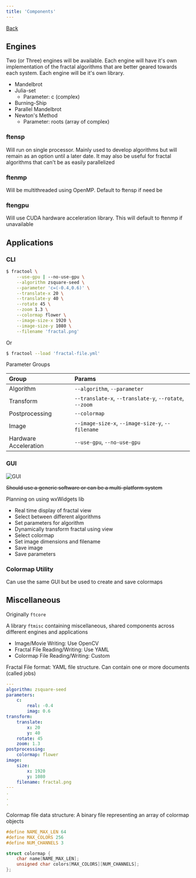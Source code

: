 ```yaml
---
title: 'Components'
---
```


[Back](/fractool)

Engines
-------------------------------------------------------------------------------------

Two (or Three) engines will be available. Each engine will have it's own 
implementation of the fractal algorithms that are better geared towards 
each system. Each engine will be it's own library.

- Mandelbrot
- Julia-set
    - Parameter: c (complex)
- Burning-Ship
- Parallel Mandelbrot
- Newton's Method
    - Parameter: roots (array of complex)

### ftensp

Will run on single processor. Mainly used to develop algorithms but will remain as
an option until a later date. It may also be useful for fractal algorithms that
can't be as easily parallelized

### ftenmp

Will be multithreaded using OpenMP. Default to ftensp if need be

### ftengpu

Will use CUDA hardware acceleration library. This will default to ftenmp if unavailable


Applications
-------------------------------------------------------------------------------------

### CLI

```bash
$ fractool \
    --use-gpu | --no-use-gpu \
    --algorithm zsquare-seed \
    --parameter 'c=(-0.4,0.6)' \
    --translate-x 20 \
    --translate-y 40 \
    --rotate 45 \
    --zoom 1.3 \
    --colormap flower \
    --image-size-x 1920 \
    --image-size-y 1080 \
    --filename 'fractal.png'
```

Or

```bash
$ fractool --load 'fractal-file.yml'
```

Parameter Groups

| Group                 | Params                                                 |
|:----------------------|:-------------------------------------------------------|
| Algorithm             | `--algorithm`, `--parameter`                           |
| Transform             | `--translate-x`, `--translate-y`, `--rotate`, `--zoom` |
| Postprocessing        | `--colormap`                                           |
| Image                 | `--image-size-x`, `--image-size-y`, `--filename`       |
| Hardware Acceleration | `--use-gpu`, `--no-use-gpu`                            |

### GUI

![GUI](/assets/gui.svg)

~~Should use a generic software or can be a multi-platform system~~

Planning on using wxWidgets lib

- Real time display of fractal view
- Select between different algorithms
- Set parameters for algorithm
- Dynamically transform fractal using view
- Select colormap
- Set image dimensions and filename
- Save image
- Save parameters

### Colormap Utility

Can use the same GUI but be used to create and save colormaps

Miscellaneous
-------------------------------------------------------------------------------------

Originally `ftcore`

A library `ftmisc` containing miscellaneous, shared components across different 
engines and applications

- Image/Movie Writing: Use OpenCV
- Fractal File Reading/Writing: Use YAML
- Colormap File Reading/Writing: Custom

Fractal File format: YAML file structure. Can contain one or more documents (called
jobs)

```yaml
---
algorithm: zsquare-seed
parameters:
    c:
        real: -0.4
        imag: 0.6
transform:
    translate:
        x: 20
        y: 40
    rotate: 45
    zoom: 1.3
postprocessing:
    colormap: flower
image:
    size:
        x: 1920
        y: 1080
    filename: fractal.png
---
.
.
.
```

Colormap file data structure: A binary file 
representing an array of colormap objects

```c++
#define NAME_MAX_LEN 64
#define MAX_COLORS 256
#define NUM_CHANNELS 3

struct colormap {
    char name[NAME_MAX_LEN];
    unsigned char colors[MAX_COLORS][NUM_CHANNELS];
};
```
